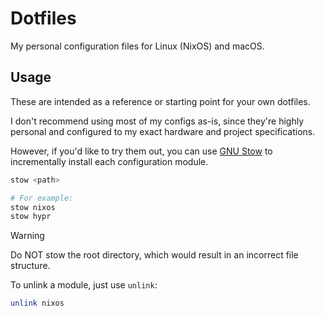 # Dotfiles

My personal configuration files for Linux (NixOS) and macOS.

## Usage

These are intended as a reference or starting point for your own dotfiles.

I don't recommend using most of my configs as-is, since they're highly
personal and configured to my exact hardware and project specifications.

However, if you'd like to try them out, you can use
[GNU Stow](https://www.gnu.org/software/stow) to incrementally install each
configuration module.

```sh
stow <path>

# For example:
stow nixos
stow hypr
```

> [!WARNING]
> Do NOT stow the root directory, which would result in an incorrect file
> structure.

To unlink a module, just use `unlink`:

```sh
unlink nixos
```
